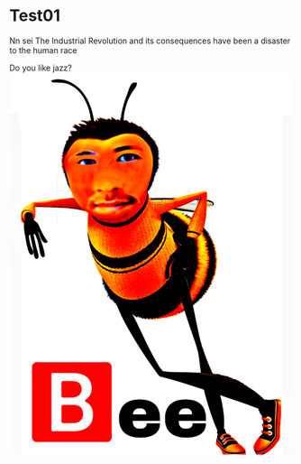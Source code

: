 # Test01

Nn sei
The Industrial Revolution and its consequences have been a disaster to the human race

Do you like jazz?
![🅱ee](./jazz.png)
